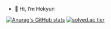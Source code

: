 - 👋 Hi, I’m Hokyun

[![Anurag's GitHub stats](https://github-readme-stats.vercel.app/api?username=H0kyun&&show_icons=true&theme=default)](https://github.com/H0Kyun)
[![solved.ac tier](http://mazassumnida.wtf/api/v2/generate_badge?boj=rlaghrbs1633)](https://solved.ac/rlaghrbs1633)
